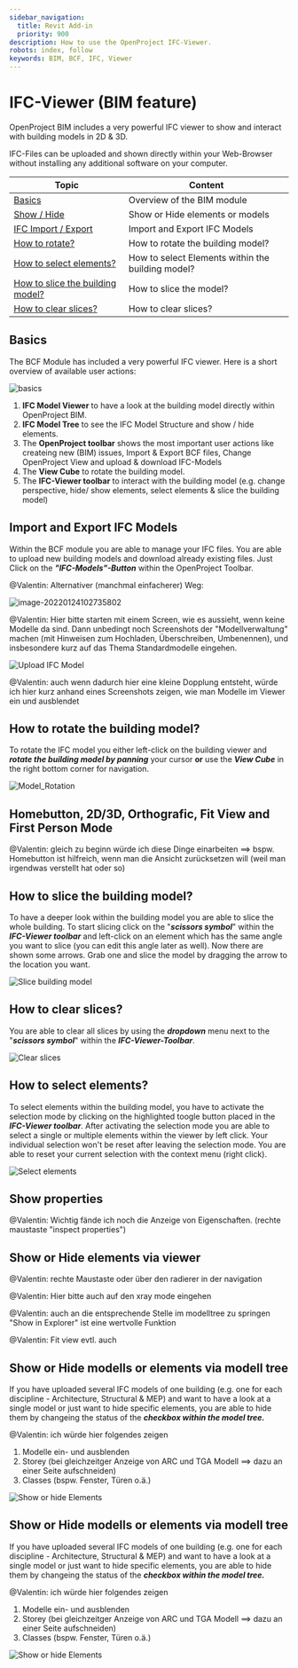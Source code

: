 ```yaml
---
sidebar_navigation:
  title: Revit Add-in
  priority: 900
description: How to use the OpenProject IFC-Viewer.
robots: index, follow
keywords: BIM, BCF, IFC, Viewer
---
```


# IFC-Viewer (BIM feature)

OpenProject BIM includes a very powerful IFC viewer to show and interact with building models in 2D & 3D.

IFC-Files can be uploaded and shown directly within your Web-Browser without installing any additional software on your computer. 



| Topic                                                        | Content                                           |
| ------------------------------------------------------------ | ------------------------------------------------- |
| [Basics](#basics)                                            | Overview of the BIM module                        |
| [Show / Hide](#show-or-hide-elements-or-models)              | Show or Hide elements or models                   |
| [IFC Import / Export](#import-and-export-ifc-models)         | Import and Export IFC Models                      |
| [How to rotate?](#how-to-rotate-the-building-model?)         | How to rotate the building model?                 |
| [How to select elements?](#how-to-select-elements?)          | How to select Elements within the building model? |
| [How to slice the building model?](#how-to-slice-the-building-model?) | How to slice the model?                           |
| [How to clear slices?](#how-to-clear-slices?)                | How to clear slices?                              |



## Basics

The BCF Module has included a very powerful IFC viewer. Here is a short overview of available user actions:

![basics](basics.png)



1. **IFC Model Viewer** to have a look at the building model directly within OpenProject BIM.
2. **IFC Model Tree** to see the IFC Model Structure and show / hide elements.
3. The **OpenProject toolbar** shows the most important user actions like createing new (BIM) issues, Import & Export BCF files, Change OpenProject View and upload & download IFC-Models 
4. The **View Cube** to rotate the building model.
5. The **IFC-Viewer toolbar** to interact with the building model (e.g. change perspective, hide/ show elements, select elements & slice the building model)



## Import and Export IFC Models

Within the BCF module you are able to manage your IFC files. You are able to upload new building models and download already existing files. Just Click on the ***"IFC-Models"-Button*** within the OpenProject Toolbar. 

@Valentin: Alternativer (manchmal einfacherer) Weg:

![image-20220124102735802](C:\Users\bpetraus\AppData\Roaming\Typora\typora-user-images\image-20220124102735802.png) 



@Valentin: Hier bitte starten mit einem Screen, wie es aussieht, wenn keine Modelle da sind. Dann unbedingt noch Screenshots der "Modellverwaltung" machen (mit Hinweisen zum Hochladen, Überschreiben, Umbenennen), und insbesondere kurz auf das Thema Standardmodelle eingehen.

![Upload IFC Model](Upload_IFC_Model.png)


@Valentin: auch wenn dadurch hier eine kleine Dopplung entsteht, würde ich hier kurz anhand eines Screenshots zeigen, wie man Modelle im Viewer ein und ausblendet


## How to rotate the building model?

To rotate the IFC model you either left-click on the building viewer and ***rotate the building model by panning*** your cursor **or** use the ***View Cube*** in the right bottom corner for navigation.

![Model_Rotation](Model_Rotation.gif)




## Homebutton, 2D/3D, Orthografic, Fit View and First Person Mode

@Valentin: gleich zu beginn würde ich diese Dinge einarbeiten ==> bspw. Homebutton ist hilfreich, wenn man die Ansicht zurücksetzen will (weil man irgendwas verstellt hat oder so)





## How to slice the building model?

To have a deeper look within the building model you are able to slice the whole building. To start slicing click on the "***scissors symbol***" within the ***IFC-Viewer toolbar*** and left-click on an element which has the same angle you want to slice (you can edit this angle later as well). Now there are shown some arrows. Grab one and slice the model by dragging the arrow to the location you want. 

![Slice building model](Slice_building.gif)



## How to clear slices?

You are able to clear all slices by using the ***dropdown*** menu next to the "***scissors symbol***" within the ***IFC-Viewer-Toolbar***.

![Clear slices](clear_slices.png)





## How to select elements?

To select elements within the building model, you have to activate the selection mode by clicking on the highlighted toogle button placed in the ***IFC-Viewer toolbar***. After activating the selection mode you are able to select a single or multiple elements within the viewer by left click. Your individual selection won't be reset after leaving the selection mode. You are able to reset your current selection with the context menu (right click).

![Select elements](Select_elements.png)



## Show properties




@Valentin: Wichtig fände ich noch die Anzeige von Eigenschaften. (rechte maustaste "inspect properties")



## Show or Hide elements via viewer

@Valentin: rechte Maustaste oder über den radierer in der navigation

@Valentin: Hier bitte auch auf den xray mode eingehen

@Valentin: auch an die entsprechende Stelle im modelltree zu springen "Show in Explorer" ist eine wertvolle Funktion

@Valentin: Fit view evtl. auch



## Show or Hide modells or elements via modell tree

If you have uploaded several IFC models of one building (e.g. one for each discipline - Architecture, Structural & MEP) and want to have a look at a single model or just want to hide specific elements, you are able to hide them by changeing the status of the ***checkbox within the model tree.***

@Valentin: ich würde hier folgendes zeigen

1. Modelle ein- und ausblenden
2. Storey (bei gleichzeitger Anzeige von ARC und TGA Modell ==> dazu an einer Seite aufschneiden)
3. Classes (bspw. Fenster, Türen o.ä.)

![Show or hide Elements](Show_Hide_Elements.gif)



## Show or Hide modells or elements via modell tree

If you have uploaded several IFC models of one building (e.g. one for each discipline - Architecture, Structural & MEP) and want to have a look at a single model or just want to hide specific elements, you are able to hide them by changeing the status of the ***checkbox within the model tree.***

@Valentin: ich würde hier folgendes zeigen

1. Modelle ein- und ausblenden
2. Storey (bei gleichzeitger Anzeige von ARC und TGA Modell ==> dazu an einer Seite aufschneiden)
3. Classes (bspw. Fenster, Türen o.ä.)

![Show or hide Elements](Show_Hide_Elements.gif)


